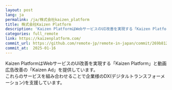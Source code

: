 ```yaml
---
layout: post
lang: ja
permalink: /ja/株式会社kaizen_platform
title: 株式会社Kaizen Platform
description: 'Kaizen PlatformはWebサービスのUI改善を実現する「Kaizen Platform」と動画広告改善の「Kaizen Ad」を提供しています。 これらのサービスを組み合わせることで企業様のDX(デジタルトランスフォーメーション)を支援しています。'
categories: full_remote
link: https://kaizenplatform.com/
commit_url: https://github.com/remote-jp/remote-in-japan/commit/269b8121aa196f71e3b6ae053662484bf0056892
commit_at:  2025-01-16
---
```


<p>Kaizen PlatformはWebサービスのUI改善を実現する「Kaizen Platform」と動画広告改善の「Kaizen Ad」を提供しています。<br />これらのサービスを組み合わせることで企業様のDX(デジタルトランスフォーメーション)を支援しています。</p>

